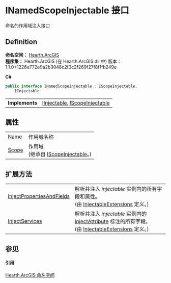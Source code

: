 # INamedScopeInjectable 接口


命名的作用域注入接口



## Definition
**命名空间：** <a href="N_Hearth_ArcGIS">Hearth.ArcGIS</a>  
**程序集：** Hearth.ArcGIS (在 Hearth.ArcGIS.dll 中) 版本：1.1.0+1226e772e9a2b3048c2f3c2f269f27f8f1fb249e

**C#**
``` C#
public interface INamedScopeInjectable : IScopeInjectable, 
	IInjectable
```

<table><tr><td><strong>Implements</strong></td><td><a href="T_Hearth_ArcGIS_IInjectable">IInjectable</a>, <a href="T_Hearth_ArcGIS_IScopeInjectable">IScopeInjectable</a></td></tr>
</table>



## 属性
<table>
<tr>
<td><a href="P_Hearth_ArcGIS_INamedScopeInjectable_Name">Name</a></td>
<td>作用域名称</td></tr>
<tr>
<td><a href="P_Hearth_ArcGIS_IScopeInjectable_Scope">Scope</a></td>
<td>作用域<br />(继承自 <a href="T_Hearth_ArcGIS_IScopeInjectable">IScopeInjectable</a>。)</td></tr>
</table>

## 扩展方法
<table>
<tr>
<td><a href="M_Hearth_ArcGIS_InjectableExtensions_InjectPropertiesAndFields">InjectPropertiesAndFields</a></td>
<td>解析并注入 <em>injectable</em> 实例内的所有字段和属性。<br />(由 <a href="T_Hearth_ArcGIS_InjectableExtensions">InjectableExtensions</a> 定义。)</td></tr>
<tr>
<td><a href="M_Hearth_ArcGIS_InjectableExtensions_InjectServices">InjectServices</a></td>
<td>解析并注入 <em>injectable</em> 实例内的 <a href="T_Hearth_ArcGIS_InjectAttribute">InjectAttribute</a> 标注的所有字段。<br />(由 <a href="T_Hearth_ArcGIS_InjectableExtensions">InjectableExtensions</a> 定义。)</td></tr>
</table>

## 参见


#### 引用
<a href="N_Hearth_ArcGIS">Hearth.ArcGIS 命名空间</a>  
